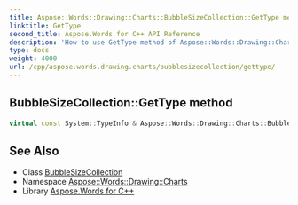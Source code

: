 ```yaml
---
title: Aspose::Words::Drawing::Charts::BubbleSizeCollection::GetType method
linktitle: GetType
second_title: Aspose.Words for C++ API Reference
description: 'How to use GetType method of Aspose::Words::Drawing::Charts::BubbleSizeCollection class in C++.'
type: docs
weight: 4000
url: /cpp/aspose.words.drawing.charts/bubblesizecollection/gettype/
---
```

## BubbleSizeCollection::GetType method




```cpp
virtual const System::TypeInfo & Aspose::Words::Drawing::Charts::BubbleSizeCollection::GetType() const override
```

## See Also

* Class [BubbleSizeCollection](../)
* Namespace [Aspose::Words::Drawing::Charts](../../)
* Library [Aspose.Words for C++](../../../)
